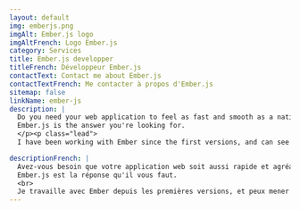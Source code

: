 ```yaml
---
layout: default
img: emberjs.png
imgAlt: Ember.js logo
imgAltFrench: Logo Ember.js
category: Services
title: Ember.js developper
titleFrench: Développeur Ember.js
contactText: Contact me about Ember.js
contactTextFrench: Me contacter à propos d'Ember.js
sitemap: false
linkName: ember-js
description: |
  Do you need your web application to feel as fast and smooth as a native application?
  Ember.js is the answer you're looking for.
  </p><p class="lead">
  I have been working with Ember since the first versions, and can see your project through.

descriptionFrench: |
  Avez-vous besoin que votre application web soit aussi rapide et agréable qu'une application native?
  Ember.js est la réponse qu'il vous faut.
  <br>
  Je travaille avec Ember depuis les premières versions, et peux mener votre projet à bout.
---
```

